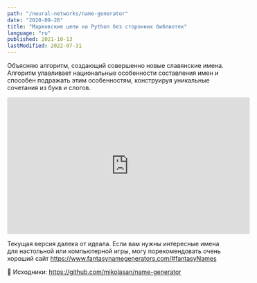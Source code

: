 ```yaml
---
path: "/neural-networks/name-generator"
date: "2020-09-26"
title: "Марковские цепи на Python без сторонних библиотек"
language: "ru"
published: 2021-10-13
lastModified: 2022-07-31
---
```


Объясняю алгоритм, создающий совершенно новые славянские имена. Алгоритм улавливает  национальные особенности составления имен и способен подражать этим особенностям, конструируя уникальные сочетания из букв и слогов.

<iframe width="560" height="315" src="https://www.youtube-nocookie.com/embed/OzsQ2V_ljYQ" frameborder="0" allow="accelerometer; autoplay; clipboard-write; encrypted-media; gyroscope; picture-in-picture" allowfullscreen></iframe>

Текущая версия далека от идеала. Если вам нужны интересные имена для настольной или компьютерной игры, могу порекомендовать очень хороший сайт
https://www.fantasynamegenerators.com/#fantasyNames

💾 Исходники:
https://github.com/mikolasan/name-generator
